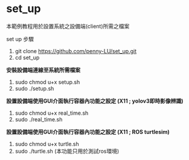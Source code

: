 # set_up
本範例教程用於設置系統之設備端(client)所需之檔案

set up 步驟
1. git clone https://github.com/penny-LU/set_up.git
2. cd set_up

**安裝設備端連線至系統所需檔案**
1. sudo chmod u+x setup.sh
2. sudo ./setup.sh

**設置設備端使用GUI介面執行容器內功能之設定 (X11 ; yolov3即時影像辨識)**
1. sudo chmod u+x real_time.sh
2. sudo ./real_time.sh

**設置設備端使用GUI介面執行容器內功能之設定 (X11 ; ROS turtlesim)**
1. sudo chmod u+x turtle.sh
2. sudo ./turtle.sh
(本功能只用於測試ros環境)